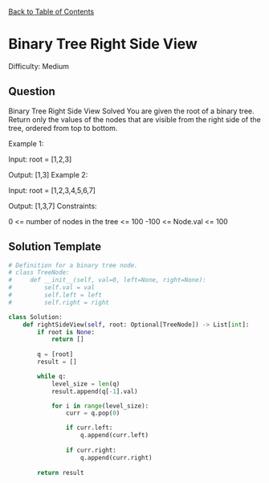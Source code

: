 [Back to Table of Contents](../../README.md)

# Binary Tree Right Side View
Difficulty: Medium

## Question
Binary Tree Right Side View
Solved 
You are given the root of a binary tree. Return only the values of the nodes that are visible from the right side of the tree, ordered from top to bottom.

Example 1:



Input: root = [1,2,3]

Output: [1,3]
Example 2:



Input: root = [1,2,3,4,5,6,7]

Output: [1,3,7]
Constraints:

0 <= number of nodes in the tree <= 100
-100 <= Node.val <= 100

## Solution Template
```python
# Definition for a binary tree node.
# class TreeNode:
#     def __init__(self, val=0, left=None, right=None):
#         self.val = val
#         self.left = left
#         self.right = right

class Solution:
    def rightSideView(self, root: Optional[TreeNode]) -> List[int]:
        if root is None:
            return []
        
        q = [root]
        result = []

        while q:
            level_size = len(q)
            result.append(q[-1].val)

            for i in range(level_size):
                curr = q.pop(0)

                if curr.left:
                    q.append(curr.left)
                
                if curr.right:
                    q.append(curr.right)
            
        return result

         
         
```
